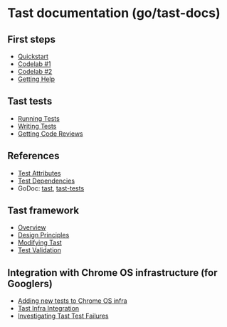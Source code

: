 # Tast documentation (go/tast-docs)

## First steps

*   [Quickstart](quickstart.md)
*   [Codelab #1](codelab_1.md)
*   [Codelab #2](codelab_2.md)
*   [Getting Help](getting_help.md)

## Tast tests

*   [Running Tests](running_tests.md)
*   [Writing Tests](writing_tests.md)
*   [Getting Code Reviews](code_reviews.md)

## References

*   [Test Attributes](test_attributes.md)
*   [Test Dependencies](test_dependencies.md)
*   GoDoc:
    [tast](https://godoc.org/chromium.googlesource.com/chromiumos/platform/tast.git/src),
    [tast-tests](https://godoc.org/chromium.googlesource.com/chromiumos/platform/tast-tests.git/src)

## Tast framework

*   [Overview](overview.md)
*   [Design Principles](design_principles.md)
*   [Modifying Tast](modifying_tast.md)
*   [Test Validation](test_validation.md)

## Integration with Chrome OS infrastructure (for Googlers)

*   [Adding new tests to Chrome OS infra](http://go/tast-add-test)
*   [Tast Infra Integration](http://go/tast-infra)
*   [Investigating Tast Test Failures](http://go/tast-failures)

